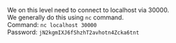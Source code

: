 We on this level need to connect to localhost via 30000.<br>
We generally do this using `nc` command.<br>
Command: `nc localhost 30000`<br>
Password: `jN2kgmIXJ6fShzhT2avhotn4Zcka6tnt`<br>